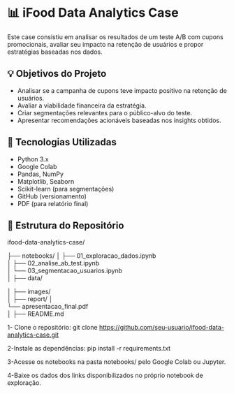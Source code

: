 # 📊 iFood Data Analytics Case

Este case consistiu em analisar os resultados de um teste A/B com cupons promocionais, avaliar seu impacto na retenção de usuários e propor estratégias baseadas nos dados.



## 💡 Objetivos do Projeto

- Analisar se a campanha de cupons teve impacto positivo na retenção de usuários.
- Avaliar a viabilidade financeira da estratégia.
- Criar segmentações relevantes para o público-alvo do teste.
- Apresentar recomendações acionáveis baseadas nos insights obtidos.


## 🧰 Tecnologias Utilizadas

- Python 3.x
- Google Colab
- Pandas, NumPy
- Matplotlib, Seaborn
- Scikit-learn (para segmentações)
- GitHub (versionamento)
- PDF (para relatório final)


## 📁 Estrutura do Repositório


ifood-data-analytics-case/

├── notebooks/
│   ├── 01_exploracao_dados.ipynb     
│   ├── 02_analise_ab_test.ipynb        
│   └── 03_segmentacao_usuarios.ipynb  
│
├── data/
                  
│
├── images/                   
│
├── report/
│  
└── apresentacao_final.pdf       
│
├── README.md                          


1- Clone o repositório:
git clone https://github.com/seu-usuario/ifood-data-analytics-case.git

2-Instale as dependências:
pip install -r requirements.txt

3-Acesse os notebooks na pasta notebooks/ pelo Google Colab ou Jupyter.

4-Baixe os dados dos links disponibilizados no próprio notebook de exploração.

